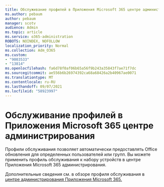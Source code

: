```yaml
---
title: Обслуживание профилей в Приложения Microsoft 365 центре администрирования
ms.author: pebaum
author: pebaum
manager: scotv
audience: Admin
ms.topic: article
ms.service: o365-administration
ROBOTS: NOINDEX, NOFOLLOW
localization_priority: Normal
ms.collection: Adm_O365
ms.custom:
- "9003533"
- "13814"
ms.openlocfilehash: fa6d78f0af06b65a56f9b243a35843f7ae71f7dc
ms.sourcegitcommit: ae556b6b26974392ca68a68426a2b40967ae0071
ms.translationtype: MT
ms.contentlocale: ru-RU
ms.lasthandoff: 09/07/2021
ms.locfileid: "58923997"
---
```

# <a name="servicing-profiles-in-microsoft-365-apps-admin-center"></a>Обслуживание профилей в Приложения Microsoft 365 центре администрирования

Профили обслуживания позволяет автоматически предоставлять Office обновления для определенных пользователей или групп. Вы можете применить профиль обслуживания к набору устройств в центре Приложения Microsoft 365 администрирования.

Дополнительные сведения см. в обзоре профиля обслуживания в [центре администрирования Приложения Microsoft 365.](https://docs.microsoft.com/deployoffice/admincenter/servicing-profile)